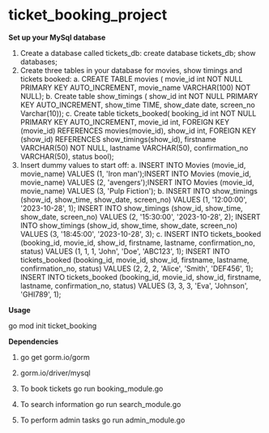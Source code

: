 # ticket_booking_project

**Set up your MySql database**
1. Create a database called tickets_db:
   create database tickets_db;
   show databases;
2. Create three tables in your database for movies, show timings and tickets booked:
   a. CREATE TABLE movies (
      movie_id int NOT NULL PRIMARY KEY AUTO_INCREMENT, 
      movie_name VARCHAR(100) NOT NULL);
   b. Create table show_timings (
      show_id int NOT NULL PRIMARY KEY AUTO_INCREMENT,
      show_time TIME,
      show_date date,
      screen_no Varchar(10));
   c. Create table tickets_booked(
      booking_id int NOT NULL PRIMARY KEY AUTO_INCREMENT,
      movie_id int,
      FOREIGN KEY (movie_id) REFERENCES movies(movie_id),
      show_id int,
      FOREIGN KEY (show_id) REFERENCES show_timings(show_id),
      firstname VARCHAR(50) NOT NULL,
      lastname VARCHAR(50),
      confirmation_no VARCHAR(50),
      status bool);
3. Insert dummy values to start off:
   a. INSERT INTO Movies (movie_id, movie_name) VALUES (1, 'Iron man');INSERT INTO Movies 
      (movie_id, movie_name) VALUES (2, 'avengers');INSERT INTO Movies (movie_id, movie_name) VALUES 
      (3, 'Pulp Fiction');
   b. INSERT INTO show_timings (show_id, show_time, show_date, screen_no)
      VALUES (1, '12:00:00', '2023-10-28', 1); INSERT INTO show_timings (show_id, show_time, 
      show_date, screen_no) VALUES (2, '15:30:00', '2023-10-28', 2);
      INSERT INTO show_timings (show_id, show_time, show_date, screen_no) 
      VALUES (3, '18:45:00', '2023-10-28', 3);
   c. INSERT INTO tickets_booked (booking_id, movie_id, show_id, firstname, lastname, 
      confirmation_no, status) VALUES (1, 1, 1, 'John', 'Doe', 'ABC123', 1);
      INSERT INTO tickets_booked (booking_id, movie_id, show_id, firstname, lastname, confirmation_no,
      status) VALUES (2, 2, 2, 'Alice', 'Smith', 'DEF456', 1);
      INSERT INTO tickets_booked (booking_id, movie_id, show_id, firstname, lastname, 
      confirmation_no, status) VALUES (3, 3, 3, 'Eva', 'Johnson', 'GHI789', 1);

**Usage**

go mod init ticket_booking

**Dependencies**
1. go get gorm.io/gorm
2. gorm.io/driver/mysql

1. To book tickets
   go run booking_module.go
2. To search information
   go run search_module.go
3. To perform admin tasks
   go run admin_module.go
   

   
